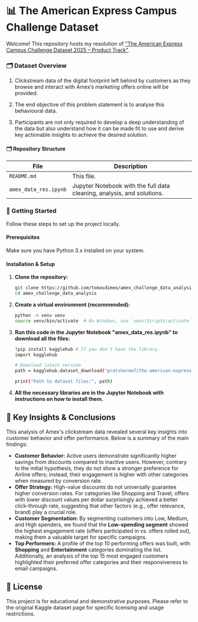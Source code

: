 # 📊 The American Express Campus Challenge Dataset

Welcome! This repository hosts my resolution of ["The American Express Campus Challenge Dataset 2025 – Product Track"](https://www.kaggle.com/datasets/pratsharma7/the-american-express-campus-challenge-dataset). 


### 🗂️ Dataset Overview

1. Clickstream data of the digital footprint left behind by customers as they browse and interact with Amex’s marketing offers online will be provided.

2. The end objective of this problem statement is to analyse this behavioural data.

3. Participants are not only required to develop a deep understanding of the data but also understand how it can be made fit to use and derive key actionable insights to achieve the desired solution.

#### 🗂️ Repository Structure

| File                    | Description                                     |
| ----------------------- | ----------------------------------------------- |
| `README.md`         | This file.     |
| `amex_data_res.ipynb`   | Jupyter Notebook with the full data cleaning, analysis, and solutions.            |


### 🚀 Getting Started

Follow these steps to set up the project locally.

#### Prerequisites

Make sure you have Python 3.x installed on your system.

#### Installation & Setup

1.  **Clone the repository:**
    ```bash
    git clone https://github.com/tomasdimeo/amex_challenge_data_analysis.git
    cd amex_challenge_data_analysis
    ```

2.  **Create a virtual environment (recommended):**
    ```bash
    python -m venv venv
    source venv/bin/activate  # On Windows, use `venv\Scripts\activate`
    ```

3. **Run this code in the Jupyter Notebook "amex_data_res.ipynb" to download all the files:**
    ```bash
    !pip install kagglehub # If you don't have the library.
    import kagglehub

    # Download latest version
    path = kagglehub.dataset_download("pratsharma7/the-american-express-campus-challenge-dataset")

    print("Path to dataset files:", path)
    ```

4. **All the necessary libraries are in the Jupyter Notebook with instructions on how to install them.**

## 🎯 Key Insights & Conclusions

This analysis of Amex's clickstream data revealed several key insights into customer behavior and offer performance. Below is a summary of the main findings:

*   **Customer Behavior:** Active users demonstrate significantly higher savings from discounts compared to inactive users. However, contrary to the initial hypothesis, they do not show a stronger preference for Airline offers; instead, their engagement is higher with other categories when measured by conversion rate.
*   **Offer Strategy:** High-value discounts do not universally guarantee higher conversion rates. For categories like Shopping and Travel, offers with lower discount values per dollar surprisingly achieved a better click-through rate, suggesting that other factors (e.g., offer relevance, brand) play a crucial role.
*   **Customer Segmentation:** By segmenting customers into Low, Medium, and High spenders, we found that the **Low-spending segment** showed the highest engagement rate (offers participated in vs. offers rolled out), making them a valuable target for specific campaigns.
*   **Top Performers:** A profile of the top 10 performing offers was built, with **Shopping** and **Entertainment** categories dominating the list. Additionally, an analysis of the top 15 most engaged customers highlighted their preferred offer categories and their responsiveness to email campaigns.

## 📜 License

This project is for educational and demonstrative purposes. Please refer to the original Kaggle dataset page for specific licensing and usage restrictions.
